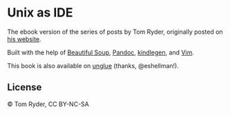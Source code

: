 # Unix as IDE

The ebook version of the series of posts by Tom Ryder, originally posted on [his website](http://blog.sanctum.geek.nz/series/unix-as-ide/).

Built with the help of [Beautiful Soup](http://www.crummy.com/software/BeautifulSoup/), [Pandoc](http://pandoc.org/), [kindlegen](https://www.amazon.com/gp/feature.html?docId=1000765211), and [Vim](http://www.vim.org/).

This book is also available on [unglue](https://unglue.it/work/194054/) (thanks, @eshellman!).

## License

© Tom Ryder, CC BY-NC-SA
